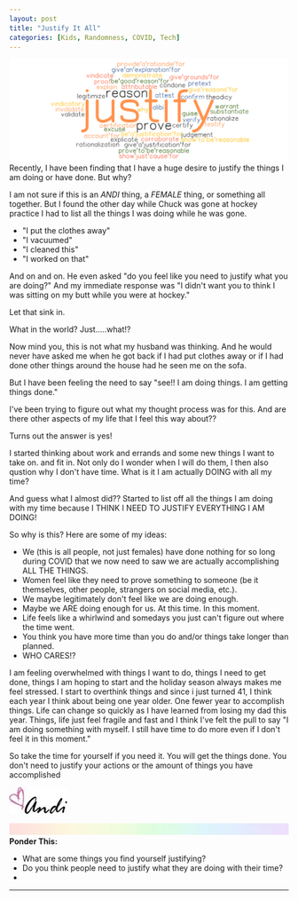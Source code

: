 ```yaml
---
layout: post
title: "Justify It All"
categories: [Kids, Randomness, COVID, Tech]
---
```

![justify](/images/justify.png)
Recently, I have been finding that I have a huge desire to justify the things I am doing or have done. But why?

I am not sure if this is an *ANDI* thing, a *FEMALE* thing, or something all together. But I found the other day while Chuck was gone at hockey practice I had to list all the things I was doing while he was gone. 

* "I put the clothes away"
* "I vacuumed"
* "I cleaned this"
* "I worked on that"

And on and on. He even asked "do you feel like you need to justify what you are doing?" And my immediate response was "I didn't want you to think I was sitting on my butt while you were at hockey."

Let that sink in. 

What in the world? Just.....what!?

Now mind you, this is not what my husband was thinking. And he would never have asked me when he got back if I had put clothes away or if I had done other things around the house had he seen me on the sofa. 

But I have been feeling the need to say "see!! I am doing things. I am getting things done."

I've been trying to figure out what my thought process was for this. And are there other aspects of my life that I feel this way about?? 

Turns out the answer is yes!

I started thinking about work and errands and some new things I want to take on. and fit in. Not only do I wonder when I will do them, I then also qustion why I don't have time. What is it I am actually DOING with all my time? 

And guess what I almost did?? Started to list off all the things I am doing with my time because I THINK I NEED TO JUSTIFY EVERYTHING I AM DOING!

So why is this? Here are some of my ideas:
* We (this is all people, not just females) have done nothing for so long during COVID that we now need to saw we are actually accomplishing ALL THE THINGS.
* Women feel like they need to prove something to someone (be it themselves, other people, strangers on social media, etc.).
* We maybe legitimately don't feel like we are doing enough. 
* Maybe we ARE doing enough for us. At this time. In this moment.
* Life feels like a whirlwind and somedays you just can't figure out where the time went.
* You think you have more time than you do and/or things take longer than planned.
* WHO CARES!?

I am feeling overwhelmed with things I want to do, things I need to get done, things I am hoping to start and the holiday season always makes me feel stressed. I start to overthink things and since i just turned 41, I think each year I think about being one year older. One fewer year to accomplish things. Life can change so quickly as I have learned from losing my dad this year. Things, life just feel fragile and fast and I think I've felt the pull to say "I am doing something with myself. I still have time to do more even if I don't feel it in this moment." 

So take the time for yourself if you need it. You will get the things done. You don't need to justify your actions or the amount of things you have accomplished

![Andi](/images/andi.jpg)

![header](/images/SkinnyRainbow.jpg)
**Ponder This:**
- What are some things you find yourself justifying? 
- Do you think people need to justify what they are doing with their time?
- 
----